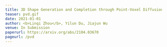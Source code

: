 ```yaml
---
title: 3D Shape Generation and Completion through Point-Voxel Diffusion
teaser: pvd.gif
date: 2021-01-01
author: <b>Linqi Zhou</b>, Yilun Du, Jiajun Wu
venue: In Submission 
paperurl: https://arxiv.org/abs/2104.03670
pageurl: /pvd
---
```

